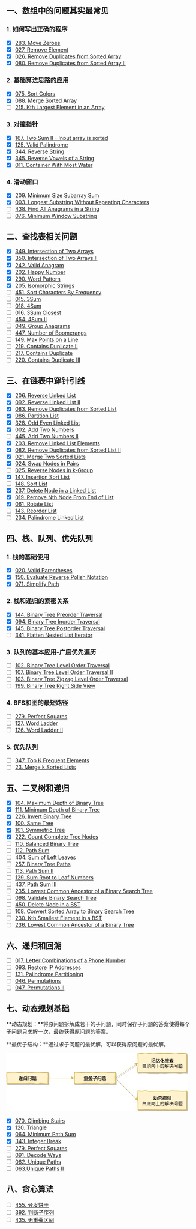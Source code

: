 ## 一、数组中的问题其实最常见

### 1. 如何写出正确的程序

- [x] [283. Move Zeroes](https://leetcode.com/problems/move-zeroes/)
- [x] [027. Remove Element](https://leetcode.com/problems/remove-element/)
- [x] [026. Remove Duplicates from Sorted Array](https://leetcode.com/problems/remove-duplicates-from-sorted-array/)
- [x] [080. Remove Duplicates from Sorted Array II](https://leetcode.com/problems/remove-duplicates-from-sorted-array-ii/)

### 2. 基础算法思路的应用

- [x] [075. Sort Colors](https://leetcode.com/problems/sort-colors/) 
- [x] [088. Merge Sorted Array](https://leetcode.com/problems/merge-sorted-array/)
- [ ] [215. Kth Largest Element in an Array](https://leetcode.com/problems/kth-largest-element-in-an-array/) 

### 3. 对撞指针

- [x] [167. Two Sum II - Input array is sorted](https://leetcode.com/problems/two-sum-ii-input-array-is-sorted/)
- [x] [125. Valid Palindrome](https://leetcode.com/problems/valid-palindrome/)
- [x] [344. Reverse String](https://leetcode.com/problems/reverse-string/)
- [x] [345. Reverse Vowels of a String](https://leetcode.com/problems/reverse-vowels-of-a-string/)
- [x] [011. Container With Most Water](https://leetcode.com/problems/container-with-most-water/)

### 4. 滑动窗口

- [x] [209. Minimum Size Subarray Sum](https://leetcode.com/problems/minimum-size-subarray-sum/)
- [x] [003. Longest Substring Without Repeating Characters](https://leetcode.com/problems/longest-substring-without-repeating-characters/)
- [ ] [438. Find All Anagrams in a String](https://leetcode.com/problems/find-all-anagrams-in-a-string/)
- [ ] [076. Minimum Window Substring](https://leetcode.com/problems/minimum-window-substring/)

## 二、查找表相关问题

- [x] [349. Intersection of Two Arrays](https://leetcode.com/problems/intersection-of-two-arrays/)
- [x] [350. Intersection of Two Arrays II](https://leetcode.com/problems/intersection-of-two-arrays-ii/)
- [x] [242. Valid Anagram](https://leetcode.com/problems/valid-anagram/)
- [x] [202. Happy Number](https://leetcode.com/problems/happy-number/)
- [x] [290. Word Pattern](https://leetcode.com/problems/word-pattern/)
- [x] [205. Isomorphic Strings](https://leetcode.com/problems/isomorphic-strings/)
- [ ] [451. Sort Characters By Frequency](https://leetcode.com/problems/sort-characters-by-frequency/)
- [ ] [015. 3Sum](https://leetcode.com/problems/3sum/)
- [ ] [018. 4Sum]()
- [ ] [016. 3Sum Closest](<https://leetcode.com/problems/3sum-closest/>)
- [ ] [454. 4Sum II](<https://leetcode.com/problems/4sum-ii/>)
- [ ] [049. Group Anagrams](<https://leetcode.com/problems/group-anagrams/>)
- [ ] [447. Number of Boomerangs](<https://leetcode.com/problems/number-of-boomerangs/>)
- [ ] [149. Max Points on a Line](<https://leetcode.com/problems/max-points-on-a-line/>)
- [ ] [219. Contains Duplicate II](<https://leetcode.com/problems/contains-duplicate-ii/>)
- [ ] [217. Contains Duplicate](<https://leetcode.com/problems/contains-duplicate/>)
- [ ] [220. Contains Duplicate III](<https://leetcode.com/problems/contains-duplicate-iii/>)

## 三、在链表中穿针引线

- [x] [206. Reverse Linked List](https://leetcode.com/problems/reverse-linked-list/)
- [x] [092. Reverse Linked List II](https://leetcode.com/problems/reverse-linked-list-ii/)
- [x] [083. Remove Duplicates from Sorted List](https://leetcode.com/problems/remove-duplicates-from-sorted-list/)
- [x] [086. Partition List](https://leetcode.com/problems/partition-list/)
- [x] [328. Odd Even Linked List](https://leetcode.com/problems/odd-even-linked-list/)
- [x] [002. Add Two Numbers](https://leetcode.com/problems/add-two-numbers/)
- [ ] [445. Add Two Numbers II](https://leetcode.com/problems/add-two-numbers-ii/)
- [x] [203. Remove Linked List Elements](https://leetcode.com/problems/remove-linked-list-elements/)
- [x] [082. Remove Duplicates from Sorted List II](https://leetcode.com/problems/remove-duplicates-from-sorted-list-ii/)
- [x] [021. Merge Two Sorted Lists](https://leetcode.com/problems/merge-two-sorted-lists/)
- [x] [024. Swap Nodes in Pairs](https://leetcode.com/problems/swap-nodes-in-pairs/)
- [ ] [025. Reverse Nodes in k-Group](https://leetcode.com/problems/reverse-nodes-in-k-group/)
- [x] [147. Insertion Sort List](https://leetcode.com/problems/insertion-sort-list/)
- [ ] [148. Sort List](https://leetcode.com/problems/sort-list/)
- [x] [237. Delete Node in a Linked List](https://leetcode.com/problems/delete-node-in-a-linked-list/) 
- [x] [019. Remove Nth Node From End of List](https://leetcode.com/problems/remove-nth-node-from-end-of-list/)
- [x] [061. Rotate List](https://leetcode.com/problems/rotate-list/)
- [ ] [143. Reorder List](https://leetcode.com/problems/reorder-list/)
- [ ] [234. Palindrome Linked List](https://leetcode.com/problems/palindrome-linked-list/)

## 四、栈、队列、优先队列

### 1. 栈的基础使用

* [x] [020. Valid Parentheses](<https://leetcode.com/problems/valid-parentheses/>)
* [x] [150. Evaluate Reverse Polish Notation](<https://leetcode.com/problems/evaluate-reverse-polish-notation/>)
* [x] [071. Simplify Path](<https://leetcode.com/problems/simplify-path/>)

### 2. 栈和递归的紧密关系

- [x] [144. Binary Tree Preorder Traversal](<https://leetcode.com/problems/binary-tree-preorder-traversal/>)
- [x] [094. Binary Tree Inorder Traversal](<https://leetcode.com/problems/binary-tree-inorder-traversal/>)
- [x] [145. Binary Tree Postorder Traversal](<https://leetcode.com/problems/binary-tree-postorder-traversal/>)
- [ ] [341. Flatten Nested List Iterator](<https://leetcode.com/problems/flatten-nested-list-iterator/>)

### 3. 队列的基本应用-广度优先遍历

- [ ] [102. Binary Tree Level Order Traversal](<https://leetcode.com/problems/binary-tree-level-order-traversal/>)
- [ ] [107. Binary Tree Level Order Traversal II](<https://leetcode.com/problems/binary-tree-level-order-traversal-ii/>)
- [ ] [103. Binary Tree Zigzag Level Order Traversal](<https://leetcode.com/problems/binary-tree-zigzag-level-order-traversal/>)
- [ ] [199. Binary Tree Right Side View](<https://leetcode.com/problems/binary-tree-right-side-view/>)

### 4. BFS和图的最短路径

- [ ] [279. Perfect Squares](<https://leetcode.com/problems/perfect-squares/>)
- [ ] [127. Word Ladder](<https://leetcode.com/problems/word-ladder/>)
- [ ] [126. Word Ladder II](<https://leetcode.com/problems/word-ladder-ii/>)

### 5. 优先队列

* [ ] [347. Top K Frequent Elements](<https://leetcode.com/problems/top-k-frequent-elements/>)
* [ ] [23. Merge k Sorted Lists](<https://leetcode.com/problems/merge-k-sorted-lists/>)

## 五、二叉树和递归

* [x] [104. Maximum Depth of Binary Tree](https://leetcode.com/problems/maximum-depth-of-binary-tree)
* [x] [111. Minimum Depth of Binary Tree](https://leetcode.com/problems/minimum-depth-of-binary-tree)
* [x] [226. Invert Binary Tree](https://leetcode.com/problems/invert-binary-tree)
* [x] [100. Same Tree](https://leetcode.com/problems/same-tree)
* [x] [101. Symmetric Tree](https://leetcode.com/problems/symmetric-tree)
* [x] [222. Count Complete Tree Nodes](https://leetcode.com/problems/count-complete-tree-nodes)
* [ ] [110. Balanced Binary Tree](https://leetcode.com/problems/balanced-binary-tree)
* [ ] [112. Path Sum](https://leetcode.com/problems/path-sum)
* [ ] [404. Sum of Left Leaves](https://leetcode.com/problems/sum-of-left-leaves)
* [ ] [257. Binary Tree Paths](https://leetcode.com/problems/binary-tree-paths)
* [ ] [113. Path Sum II](https://leetcode.com/problems/path-sum-ii)
* [ ] [129. Sum Root to Leaf Numbers](https://leetcode.com/problems/sum-root-to-leaf-numbers)
* [ ] [437. Path Sum III](https://leetcode.com/problems/path-sum-iii)
* [ ] [235. Lowest Common Ancestor of a Binary Search Tree](https://leetcode.com/problems/lowest-common-ancestor-of-a-binary-search-tree)
* [ ] [098. Validate Binary Search Tree](https://leetcode.com/problems/validate-binary-search-tree)
* [ ] [450. Delete Node in a BST](https://leetcode.com/problems/delete-node-in-a-bst)
* [ ] [108. Convert Sorted Array to Binary Search Tree](https://leetcode.com/problems/convert-sorted-array-to-binary-search-tree)
* [ ] [230. Kth Smallest Element in a BST](https://leetcode.com/problems/kth-smallest-element-in-a-bst)
* [ ] [236. Lowest Common Ancestor of a Binary Tree](https://leetcode.com/problems/lowest-common-ancestor-of-a-binary-tree)

## 六、递归和回溯

- [ ] [017. Letter Combinations of a Phone Number](https://leetcode.com/problems/letter-combinations-of-a-phone-number)
- [ ] [093. Restore IP Addresses](https://leetcode.com/problems/restore-ip-addresses)
- [ ] [131. Palindrome Partitioning](https://leetcode.com/problems/palindrome-partitioning)
- [ ] [046. Permutations](https://leetcode.com/problems/permutations)
- [ ] [047. Permutations II](https://leetcode.com/problems/permutations-ii)

## 七、动态规划基础

**动态规划：**将原问题拆解成若干的子问题，同时保存子问题的答案使得每个子问题只求解一次，最终获得原问题的答案。

**最优子结构：**通过求子问题的最优解，可以获得原问题的最优解。

![动态规划](../images/动态规划.jpg)
- [x] [070. Climbing Stairs](https://leetcode.com/problems/climbing-stairs)
- [x] [120. Triangle](https://leetcode.com/problems/triangle)
- [x] [064. Minimum Path Sum](https://leetcode.com/problems/minimum-path-sum)
- [x] [343. Integer Break](https://leetcode.com/problems/integer-break)
- [ ] [279. Perfect Squares](https://leetcode.com/problems/perfect-squares)
- [ ] [091. Decode Ways](https://leetcode.com/problems/decode-ways)
- [ ] [062. Unique Paths](https://leetcode.com/problems/unique-paths)
- [ ] [063.Unique Paths II](https://leetcode.com/problems/unique-paths-ii)

## 八、贪心算法

- [ ] [455. 分发饼干](https://leetcode-cn.com/problems/assign-cookies)
- [ ] [392. 判断子序列](https://leetcode-cn.com/problems/is-subsequence)
- [ ] [435. 无重叠区间](https://leetcode-cn.com/problems/non-overlapping-intervals)